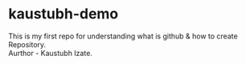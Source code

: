 # kaustubh-demo
This is my first repo for understanding what is github &amp; how to create Repository.
<br>
Aurthor - Kaustubh Izate.
